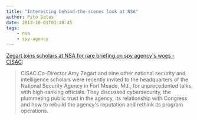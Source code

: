 ```yaml
---
title: "Interesting behind-the-scenes look at NSA"
author: Pito Salas
date: 2013-10-01T01:48:45
tags:
    - nsa
    - spy-agency
---
```




[Zegart joins scholars at NSA for rare briefing on spy agency's woes -
CISAC](<http://cisac.stanford.edu/news/zegart_joins_scholars_at_nsa_for_rare_briefing_on_spy_agencys_woes_20130926/>):

> CISAC Co-Director Amy Zegart and nine other national security and
> intelligence scholars were recently invited to the headquarters of the
> National Security Agency in Fort Meade, Md., for unprecedented talks with
> high-ranking officials. They discussed cybersecurity, the plummeting public
> trust in the agency, its relationship with Congress and how to rebuild the
> agency's reputation and rethink its program operations.




